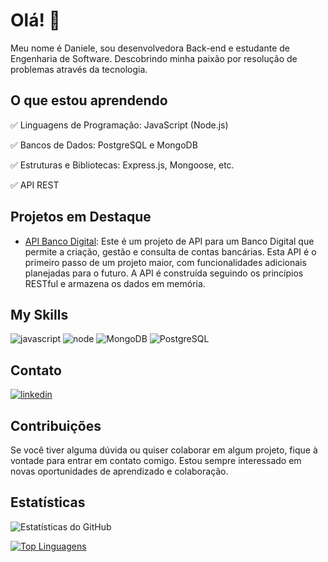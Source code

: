 # Olá! 🧐

Meu nome é Daniele, sou desenvolvedora Back-end e estudante de Engenharia de Software. Descobrindo minha paixão por resolução de problemas através da tecnologia.

## O que estou aprendendo

✅ Linguagens de Programação: JavaScript (Node.js)

✅ Bancos de Dados: PostgreSQL e MongoDB

✅ Estruturas e Bibliotecas: Express.js, Mongoose, etc.

✅ API REST


## Projetos em Destaque

- [API Banco Digital](https://github.com/danieleolli/projeto-api-bancodigital): Este é um projeto de API para um Banco Digital que permite a criação, gestão e consulta de contas bancárias. Esta API é o primeiro passo de um projeto maior, com funcionalidades adicionais planejadas para o futuro. A API é construída seguindo os princípios RESTful e armazena os dados em memória.

## My Skills

![javascript](https://img.shields.io/badge/JavaScript-323330?style=for-the-badge&logo=javascript&logoColor=F7DF1E) ![node](https://img.shields.io/badge/Node%20js-339933?style=for-the-badge&logo=nodedotjs&logoColor=white) ![MongoDB](https://img.shields.io/badge/MongoDB-4EA94B?style=for-the-badge&logo=mongodb&logoColor=white) ![PostgreSQL](https://img.shields.io/badge/PostgreSQL-316192?style=for-the-badge&logo=postgresql&logoColor=white)

## Contato

[![linkedin](https://img.shields.io/badge/LinkedIn-0077B5?style=for-the-badge&logo=linkedin&logoColor=white)](https://www.linkedin.com/in/danieleoliveiradev/)

## Contribuições

Se você tiver alguma dúvida ou quiser colaborar em algum projeto, fique à vontade para entrar em contato comigo. Estou sempre interessado em novas oportunidades de aprendizado e colaboração.

## Estatísticas

![Estatísticas do GitHub](https://github-readme-stats.vercel.app/api?username=danieleolli&show_icons=true)

[![Top Linguagens](https://github-readme-stats.vercel.app/api/top-langs/?username=danieleolli&layout=compact)](https://github.com/danieleolli/github-readme-stats)
